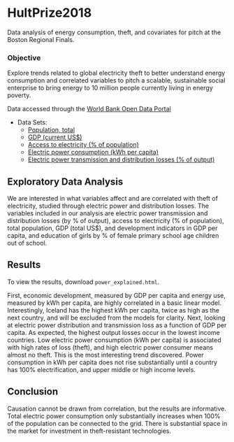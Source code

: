 # HultPrize2018
Data analysis of energy consumption, theft, and covariates for pitch at the Boston Regional Finals.

### Objective
Explore trends related to global electricity theft to better understand energy consumption and correlated variables to pitch a scalable, sustainable social enterprise to bring energy to 10 million people currently living in energy poverty. 

Data accessed through the [World Bank Open Data Portal](https://data.worldbank.org)
* Data Sets:
  + [Population, total](https://data.worldbank.org/indicator/SP.POP.TOTL)
  + [GDP (current US$)](https://data.worldbank.org/indicator/NY.GDP.MKTP.CD)
  + [Access to electricity (% of population)](https://data.worldbank.org/indicator/EG.ELC.ACCS.ZS)
  + [Electric power consumption (kWh per capita)](https://data.worldbank.org/indicator/EG.USE.ELEC.KH.PC)
  + [Electric power transmission and distribution losses (% of output)](https://data.worldbank.org/indicator/EG.ELC.LOSS.ZS)
  
## Exploratory Data Analysis

We are interested in what variables affect and are correlated with theft of electricity, studied through electric power and distribution losses. The variables included in our analysis are electric power transmission and distribution losses (by % of output), access to electricity (% of population), total population, GDP (total US$), and development indicators in GDP per capita, and education of girls by % of female primary school age children out of school.


## Results

To view the results, download `power_explained.html`. 

First, economic development, measured by GDP per capita and energy use, measured by kWh per capita, are highly correlated in a basic linear model. Interestingly, Iceland has the highest kWh per capita, twice as high as the next country, and will be excluded from the models for clarity. Next, looking at electric power distribution and transmission loss as a function of GDP per capita. As expected, the highest output losses occur in the lowest income countries.  Low electric power consumption (kWh per capita) is associated with high rates of loss (theft), and high electric power consumer means almost no theft. This is the most interesting trend discovered. Power consumption in kWh per capita does not rise substantially until a country has 100% electrification, and upper middle or high income levels. 
  

## Conclusion

Causation cannot be drawn from correlation, but the results are informative. Total electric power consumption only substantially increases when 100% of the population can be connected to the grid. There is substantial space in the market for investment in theft-resistant technologies.










